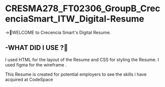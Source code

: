 # CRESMA278_FT02306_GroupB_CrecenciaSmart_ITW_Digital-Resume
→👋WELCOME to Crecencia Smart's Digital Resume.

-WHAT DID I USE ?🤔
- 
I used HTML for the layout of the Resume and CSS for styling the Resume.
I used figma for the wireframe .


This Resume is created for potential employers to see the skills i have acquired at CodeSpace









